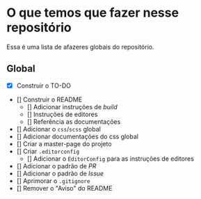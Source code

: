 # O que temos que fazer nesse repositório

Essa é uma lista de afazeres globais do repositório.

## Global

- [x] Construir o TO-DO
- [] Construir o README
  - [] Adicionar instruções de _build_
  - [] Instruções de editores
  - [] Referência as documentações
- [] Adicionar o `css`/`scss` global
- [] Adicionar documentações do css global
- [] Criar a master-page do projeto
- [] Criar `.editorconfig`
  - [] Adicionar o `EditorConfig` para as instruções de editores
- [] Adicionar o padrão de _PR_
- [] Adicionar o padrão de _Issue_
- [] Aprimorar o `.gitignore`
- [] Remover o "Aviso" do README
